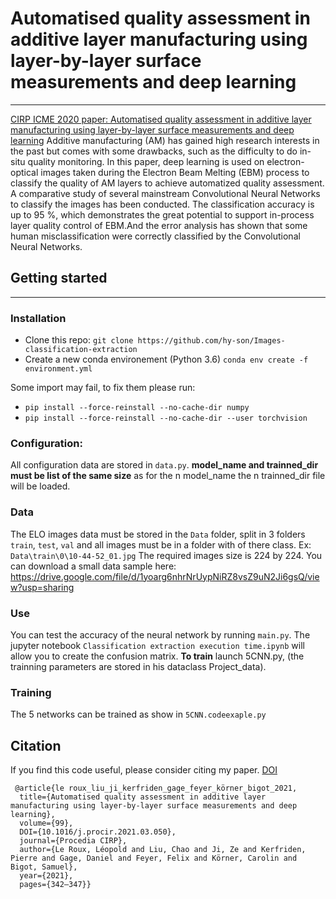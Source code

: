 # Automatised quality assessment in additive layer manufacturing using layer-by-layer surface measurements and deep learning
___
[CIRP ICME 2020 paper: Automatised quality assessment in additive layer manufacturing using layer-by-layer surface measurements and deep learning](https://doi.org/10.1016/j.procir.2021.03.050)
Additive manufacturing (AM) has gained high research interests in the past but comes with some drawbacks, such as the difficulty to do in-situ quality monitoring. In this paper, deep learning is used on electron-optical images taken during the Electron Beam Melting (EBM) process to classify the quality of AM layers to achieve automatized quality assessment. A comparative study of several mainstream Convolutional Neural Networks to classify the images has been conducted. The classification accuracy is up to 95 %, which demonstrates the great potential to support in-process layer quality control of EBM.And the error analysis has shown that some human misclassification were correctly classified by the Convolutional Neural Networks.

## Getting started
___
### Installation
- Clone this repo:
`git clone https://github.com/hy-son/Images-classification-extraction`
- Create a new conda environement (Python 3.6)
`conda env create -f environment.yml`

Some import may fail, to fix them please run:
- `pip install --force-reinstall --no-cache-dir numpy`
- `pip install --force-reinstall --no-cache-dir --user torchvision`
  
### Configuration:
All configuration data are stored in `data.py`.
**model_name and trainned_dir must be list of the same size** as for the n model_name the n trainned_dir file will be loaded.

### Data
The ELO images data must be stored in the `Data` folder, split in 3 folders `train`, `test`, `val` and all images must be in a folder with of there class.
Ex: `Data\train\0\10-44-52_01.jpg`
The required images size is 224 by 224.
You can download a small data sample here: https://drive.google.com/file/d/1yoarg6nhrNrUypNiRZ8vsZ9uN2Ji6gsQ/view?usp=sharing

### Use
You can test the accuracy of the neural network by running `main.py`.
The jupyter notebook `Classification extraction execution time.ipynb` will allow you to create the confusion matrix.
**To train** launch 5CNN.py, (the trainning parameters are stored in his dataclass Project_data).

### Training
The 5 networks can be trained as show in `5CNN.codeexaple.py`

## Citation
If you find this code useful, please consider citing my paper.
[DOI](https://doi.org/10.1016/j.procir.2021.03.050)
```
 @article{le roux_liu_ji_kerfriden_gage_feyer_körner_bigot_2021,
  title={Automatised quality assessment in additive layer manufacturing using layer-by-layer surface measurements and deep learning},
  volume={99},
  DOI={10.1016/j.procir.2021.03.050},
  journal={Procedia CIRP}, 
  author={Le Roux, Léopold and Liu, Chao and Ji, Ze and Kerfriden, Pierre and Gage, Daniel and Feyer, Felix and Körner, Carolin and Bigot, Samuel},
  year={2021}, 
  pages={342–347}} 
```
